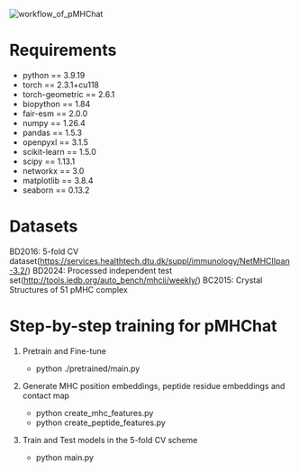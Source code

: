 ![workflow_of_pMHChat](https://github.com/jianiM/pMHChat/workflow.png)

# Requirements
+ python == 3.9.19 
+ torch == 2.3.1+cu118
+ torch-geometric == 2.6.1
+ biopython == 1.84
+ fair-esm == 2.0.0
+ numpy == 1.26.4 
+ pandas == 1.5.3
+ openpyxl == 3.1.5
+ scikit-learn == 1.5.0 
+ scipy == 1.13.1
+ networkx == 3.0
+ matplotlib == 3.8.4 
+ seaborn == 0.13.2


# Datasets

BD2016: 5-fold CV dataset(https://services.healthtech.dtu.dk/suppl/immunology/NetMHCIIpan-3.2/)
BD2024: Processed independent test set(http://tools.iedb.org/auto_bench/mhcii/weekly/)
BC2015: Crystal Structures of 51 pMHC complex


# Step-by-step training for pMHChat 
1. Pretrain and Fine-tune
    + python ./pretrained/main.py 
    
    
2. Generate MHC position embeddings, peptide residue embeddings and contact map 
    + python create_mhc_features.py 
    + python create_peptide_features.py 

3. Train and Test models in the 5-fold CV scheme 
    + python main.py 












